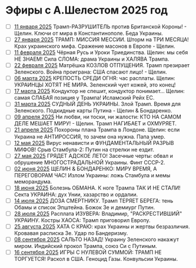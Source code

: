 # Эфиры с А.Шелестом 2025 год

- [ ] [11 января 2025](2025_01_11.md) Трамп-РАЗРУШИТЕЛЬ против Британской Короны! - Щелин. Ключи от мира в Константинополе. Беда Украины.
- [ ] [27 января 2025](2025_01_27.md) ТРАМП: МИССИЯ МЕССИИ. Шторм на ТРИ МЕСЯЦА! Крах украинского мифа. Сражение масонов в Европе - Щелин.
- [ ] [11 февраля 2025](2025_02_11.md) Чёрная Русь и Уроки Триединства. Щелин: мы себя НЕ ЗНАЕМ! Сила СЛОМА: драма Украины и ХАЛЯВА Трампа.
- [ ] [22 февраля 2025](2025_02_22.md) Матрёшка КОЗЛОВ ОТПУЩЕНИЯ. Трамп презирает Зеленского. Война проиграна: США спасают лицо! - Щелин.
- [ ] [06 марта 2025](2025_03_06.md) КРЕПОСТЬ СРЕДИ ОГНЯ: час расплаты. Щелин: УКРАИНЦЫ ХОТЯТ НЕ МИРА. Зеленский чует кожей, это конец!
- [ ] [17 марта 2025](2025_03_17.md) Кондуктор не спешит, кондуктор понимает... Щелин: самая СЛАБАЯ позиция у Трампа! Исламский Рейх ЕС.
- [ ] [31 марта 2025](2025_03_31.md) СУДНЫЙ ДЕНЬ УКРАИНЫ. Злой Трамп. Время для Зеленского. Подкидные карты Путина - Щелин & Бондаренко.
- [ ] [09 апреля 2025](2025_04_09.md) Ни любви, ни тоски, ни жалости: КТО НА САМОМ ДЕЛЕ МЕШАЕТ МИРУ! - Щелин. Трамп НАГИБАЕТ и ОХМУРЯЕТ.
- [ ] [21 апреля 2025](2025_04_21.md) Похороны плана Трампа в Лондоне. Щелин: если Украина не АНТИРОССИЯ, то зачем она нужна. Папа умер.
- [ ] [12 мая 2025](2025_05_12.md) Вирус ненависти и ФУНДАМЕНТАЛЬНЫЙ РАЗРЫВ МИФОВ! Срыв Стамбула-2: Путин на стрелки не ездит.
- [ ] [27 мая 2025](2025_05_27.md) ГРЯДЕТ АДСКОЕ ЛЕТО! Засечные черты: обвал и обрушение МНОГОСТРАДАЛЬНОЙ Украины. Финт СССР-2.
- [ ] [02 июня 2025](2025_06_02.md) ЩЕЛИН & БОНДАРЕНКО: МИРУ ВРЕМЯ, А ПЕРЕГОВОРАМ ЧАС! Излом Украины: ложь Стамбула и мемы меморандума.
- [ ] [18 июня 2025](2025_06_18.md) Болезнь ОБМАНА. К ноге Трампа ТАК И НЕ СТАЛИ! Секта УКРАИНА: дух Унии, хазарство и ордалии.
- [ ] [14 июля 2025](2025_07_14.md) ДОЗА СМЕРТНИКУ. Трамп ТЕРЯЕТ БЕРЕГА: тень Обамы и список Эпштейна. Божок Зе и демиург Путин.
- [ ] [28 июля 2025](2025_07_28.md) Расплата ИЗУВЕРА: Владимир, "РАСКРЕСТИВШИЙ" УКРАИНУ. Костры ХАОСА: Трамп приговорил Европу.
- [ ] [25 августа 2025](2025_08_25.md) ХАТА С КРАЮ: крах Украины и жертвы безразличия. Кровавая расписка Зе. Удар по Бандеризму.
- [ ] [08 сентября 2025](2025_09_08.md) САЛЬТО НАЗАД! Украину Зеленского накажут миром. Индийский прокол Трампа, союз Си с Путиным.
- [ ] [16 сентября 2025](2025_09_16.md) ИГРЫ С НУЛЕВОЙ СУММОЙ: ТРАМП НЕ ТОРГУЕТСЯ! Раскол в США. Геноцид Газы. Конвульсии Украины.
